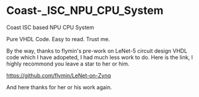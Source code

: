 # Coast-_ISC_NPU_CPU_System
Coast ISC based NPU CPU System

Pure VHDL Code. Easy to read. Trust me.

By the way, thanks to flymin's pre-work on LeNet-5 circuit design VHDL code which I have adopeted, I had much less work to do. Here is the link, I highly recommond you leave a star to her or him. 

https://github.com/flymin/LeNet-on-Zynq

And here thanks for her or his work again.
